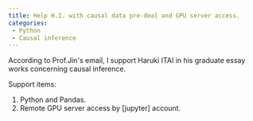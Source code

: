 ```yaml
---
title: Help H.I. with causal data pre-deal and GPU server access.
categories:
 - Python
 - Causal inference
---
```


According to Prof.Jin's email, I support Haruki ITAI in his graduate essay works concerning causal inference.

<!--more-->

Support items:
1. Python and Pandas.
1. Remote GPU server access by [jupyter] account.


